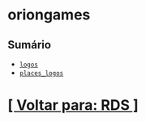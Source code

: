 # oriongames

## Sumário

- [`logos`](./2-logos.md)
- [`places_logos`](./3-places-logos.md)

# [[ Voltar para: RDS ]](../rds.md)